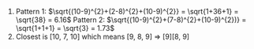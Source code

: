 1. 
	Pattern 1: $\sqrt{(10-9)^{2}+(2-8)^{2}+(10-9)^{2}} = \sqrt{1+36+1} = \sqrt{38} = 6.16$
	Pattern 2: $\sqrt{(10-9)^{2}+(7-8)^{2}+(10-9)^{2})} = \sqrt{1+1+1} = \sqrt{3} = 1.73$ 
2. Closest is \[10, 7, 10] which means \[9, 8, 9] $\Rightarrow$ \[9]\[8, 9]
